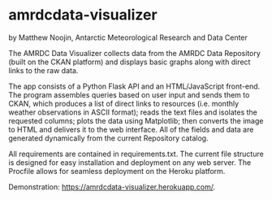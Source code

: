 # amrdcdata-visualizer

by Matthew Noojin, Antarctic Meteorological Research and Data Center

The AMRDC Data Visualizer collects data from the AMRDC Data Repository (built on the CKAN platform) and displays basic graphs along with direct links
to the raw data.

The app consists of a Python Flask API and an HTML/JavaScript front-end. The program assembles queries based on user input and sends them to CKAN, which
produces a list of direct links to resources (i.e. monthly weather observations in ASCII format); reads the text files and isolates the requested columns; 
plots the data using Matplotlib; then converts the image to HTML and delivers it to the web interface. All of the fields and data are generated dynamically 
from the current Repository catalog.

All requirements are contained in requirements.txt. The current file structure is designed for easy installation and deployment on any web server. The 
Procfile allows for seamless deployment on the Heroku platform.

Demonstration: https://amrdcdata-visualizer.herokuapp.com/.
